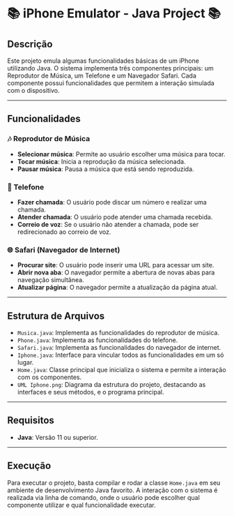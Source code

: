 # 📚 iPhone Emulator - Java Project 📚

## Descrição

Este projeto emula algumas funcionalidades básicas de um iPhone utilizando Java. O sistema implementa três componentes principais: um Reprodutor de Música, um Telefone e um Navegador Safari. Cada componente possui funcionalidades que permitem a interação simulada com o dispositivo.

---

## Funcionalidades

### 🎶 Reprodutor de Música
- **Selecionar música**: Permite ao usuário escolher uma música para tocar.
- **Tocar música**: Inicia a reprodução da música selecionada.
- **Pausar música**: Pausa a música que está sendo reproduzida.

### 📱 Telefone
- **Fazer chamada**: O usuário pode discar um número e realizar uma chamada.
- **Atender chamada**: O usuário pode atender uma chamada recebida.
- **Correio de voz**: Se o usuário não atender a chamada, pode ser redirecionado ao correio de voz.

### 🌐 Safari (Navegador de Internet)
- **Procurar site**: O usuário pode inserir uma URL para acessar um site.
- **Abrir nova aba**: O navegador permite a abertura de novas abas para navegação simultânea.
- **Atualizar página**: O navegador permite a atualização da página atual.

---

## Estrutura de Arquivos

- `Musica.java`: Implementa as funcionalidades do reprodutor de música.
- `Phone.java`: Implementa as funcionalidades do telefone.
- `Safari.java`: Implementa as funcionalidades do navegador de internet.
-  `Iphone.java`: Interface para vincular todos as funcionalidades em um só lugar.
- `Home.java`: Classe principal que inicializa o sistema e permite a interação com os componentes.
- `UML Iphone.png`: Diagrama da estrutura do projeto, destacando as interfaces e seus métodos, e o programa principal.
---

## Requisitos

- **Java**: Versão 11 ou superior.

---

## Execução

Para executar o projeto, basta compilar e rodar a classe `Home.java` em seu ambiente de desenvolvimento Java favorito. A interação com o sistema é realizada via linha de comando, onde o usuário pode escolher qual componente utilizar e qual funcionalidade executar.

